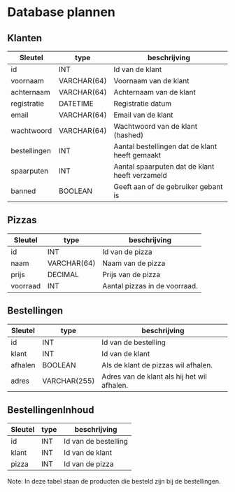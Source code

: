 # Database plannen
## Klanten
|Sleutel  		| type 			| beschrijving |
|---		 	| --- 			| --- |
| id		 	| INT			| Id van de klant									|
| voornaam 		| VARCHAR(64) 	| Voornaam van de klant								|
| achternaam 	| VARCHAR(64) 	| Achternaam van de klant 							|
| registratie 	| DATETIME	 	| Registratie datum									|
| email		 	| VARCHAR(64) 	| Email van de klant	 							|
| wachtwoord 	| VARCHAR(64) 	| Wachtwoord van de klant (hashed)					|
| bestellingen	| INT	 		| Aantal bestellingen dat de klant heeft gemaakt 	|
| spaarputen	| INT			| Aantal spaarputen dat de klant heeft verzameld	|
| banned		| BOOLEAN		| Geeft aan of de gebruiker gebant is				|

## Pizzas
|Sleutel  		| type 			| beschrijving |
|---		 	| --- 			| --- |
| id		 	| INT			| Id van de pizza									|
| naam	 		| VARCHAR(64) 	| Naam van de pizza									|
| prijs		 	| DECIMAL	 	| Prijs van de pizza	 							|
| voorraad	 	| INT		 	| Aantal pizzas in de voorraad.						|

## Bestellingen
|Sleutel  		| type 			| beschrijving |
|---		 	| --- 			| --- |
| id		 	| INT			| Id van de bestelling								|
| klant	 		| INT		 	| Id van de klant									|
| afhalen		| BOOLEAN	 	| Als de klant de pizzas wil afhalen.				|
| adres			| VARCHAR(255)  | Adres van de klant als hij het wil afhalen.		|

## BestellingenInhoud
|Sleutel  		| type 			| beschrijving |
|---		 	| --- 			| --- |
| id		 	| INT			| Id van de bestelling								|
| klant	 		| INT		 	| Id van de klant									|
| pizza	 		| INT		 	| Id van de pizza									|

Note: In deze tabel staan de producten die besteld zijn bij de bestellingen.